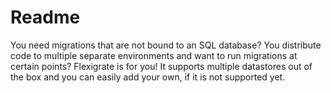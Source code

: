 # Readme

You need migrations that are not bound to an SQL database? You distribute code to multiple separate environments and want to run migrations at certain points? Flexigrate is for you! It supports multiple datastores out of the box and you can easily add your own, if it is not supported yet.
